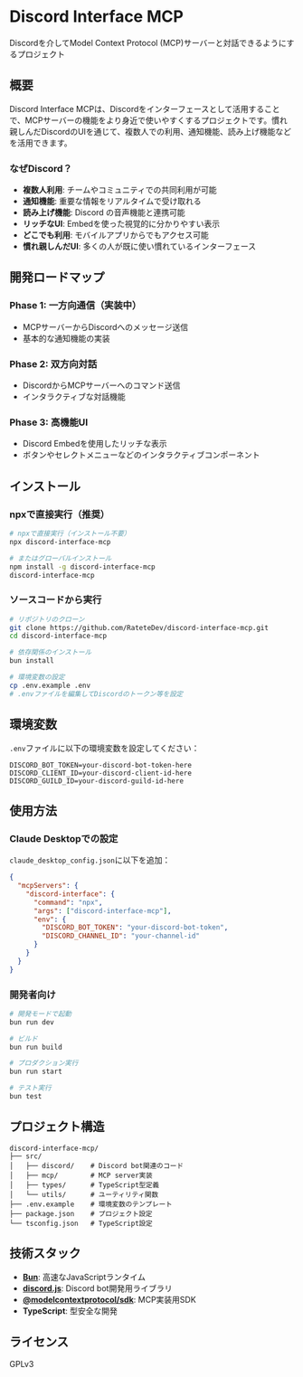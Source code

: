 # Discord Interface MCP

Discordを介してModel Context Protocol (MCP)サーバーと対話できるようにするプロジェクト

## 概要

Discord Interface MCPは、Discordをインターフェースとして活用することで、MCPサーバーの機能をより身近で使いやすくするプロジェクトです。慣れ親しんだDiscordのUIを通じて、複数人での利用、通知機能、読み上げ機能などを活用できます。

### なぜDiscord？

- **複数人利用**: チームやコミュニティでの共同利用が可能
- **通知機能**: 重要な情報をリアルタイムで受け取れる
- **読み上げ機能**: Discord の音声機能と連携可能
- **リッチなUI**: Embedを使った視覚的に分かりやすい表示
- **どこでも利用**: モバイルアプリからでもアクセス可能
- **慣れ親しんだUI**: 多くの人が既に使い慣れているインターフェース

## 開発ロードマップ

### Phase 1: 一方向通信（実装中）
- MCPサーバーからDiscordへのメッセージ送信
- 基本的な通知機能の実装

### Phase 2: 双方向対話
- DiscordからMCPサーバーへのコマンド送信
- インタラクティブな対話機能

### Phase 3: 高機能UI
- Discord Embedを使用したリッチな表示
- ボタンやセレクトメニューなどのインタラクティブコンポーネント

## インストール

### npxで直接実行（推奨）

```bash
# npxで直接実行（インストール不要）
npx discord-interface-mcp

# またはグローバルインストール
npm install -g discord-interface-mcp
discord-interface-mcp
```

### ソースコードから実行

```bash
# リポジトリのクローン
git clone https://github.com/RateteDev/discord-interface-mcp.git
cd discord-interface-mcp

# 依存関係のインストール
bun install

# 環境変数の設定
cp .env.example .env
# .envファイルを編集してDiscordのトークン等を設定
```

## 環境変数

`.env`ファイルに以下の環境変数を設定してください：

```env
DISCORD_BOT_TOKEN=your-discord-bot-token-here
DISCORD_CLIENT_ID=your-discord-client-id-here
DISCORD_GUILD_ID=your-discord-guild-id-here
```

## 使用方法

### Claude Desktopでの設定

`claude_desktop_config.json`に以下を追加：

```json
{
  "mcpServers": {
    "discord-interface": {
      "command": "npx",
      "args": ["discord-interface-mcp"],
      "env": {
        "DISCORD_BOT_TOKEN": "your-discord-bot-token",
        "DISCORD_CHANNEL_ID": "your-channel-id"
      }
    }
  }
}
```

### 開発者向け

```bash
# 開発モードで起動
bun run dev

# ビルド
bun run build

# プロダクション実行
bun run start

# テスト実行
bun test
```

## プロジェクト構造

```
discord-interface-mcp/
├── src/
│   ├── discord/    # Discord bot関連のコード
│   ├── mcp/        # MCP server実装
│   ├── types/      # TypeScript型定義
│   └── utils/      # ユーティリティ関数
├── .env.example    # 環境変数のテンプレート
├── package.json    # プロジェクト設定
└── tsconfig.json   # TypeScript設定
```

## 技術スタック

- **[Bun](https://bun.sh/)**: 高速なJavaScriptランタイム
- **[discord.js](https://discord.js.org/)**: Discord bot開発用ライブラリ
- **[@modelcontextprotocol/sdk](https://www.npmjs.com/package/@modelcontextprotocol/sdk)**: MCP実装用SDK
- **TypeScript**: 型安全な開発

## ライセンス

GPLv3

